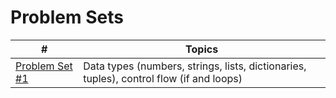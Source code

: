 # Problem Sets

| # | Topics |
| - | - |
| [Problem Set #1](problemset_1.ipynb) | Data types (numbers, strings, lists, dictionaries, tuples), control flow (if and loops) |
